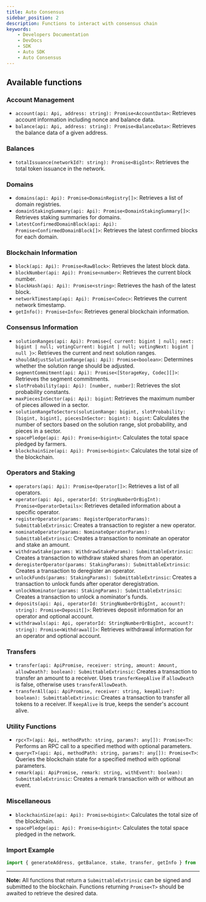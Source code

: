```yaml
---
title: Auto Consensus
sidebar_position: 2
description: Functions to interact with consensus chain
keywords:
    - Developers Documentation
    - DevDocs
    - SDK
    - Auto SDK
    - Auto Consensus
---
```



## Available functions

### Account Management

- `account(api: Api, address: string): Promise<AccountData>`: Retrieves account information including nonce and balance data.
- `balance(api: Api, address: string): Promise<BalanceData>`: Retrieves the balance data of a given address.

### Balances

- `totalIssuance(networkId?: string): Promise<BigInt>`: Retrieves the total token issuance in the network.

### Domains

- `domains(api: Api): Promise<DomainRegistry[]>`: Retrieves a list of domain registries.
- `domainStakingSummary(api: Api): Promise<DomainStakingSummary[]>`: Retrieves staking summaries for domains.
- `latestConfirmedDomainBlock(api: Api): Promise<ConfirmedDomainBlock[]>`: Retrieves the latest confirmed blocks for each domain.

### Blockchain Information

- `block(api: Api): Promise<RawBlock>`: Retrieves the latest block data.
- `blockNumber(api: Api): Promise<number>`: Retrieves the current block number.
- `blockHash(api: Api): Promise<string>`: Retrieves the hash of the latest block.
- `networkTimestamp(api: Api): Promise<Codec>`: Retrieves the current network timestamp.
- `getInfo(): Promise<Info>`: Retrieves general blockchain information.

### Consensus Information

- `solutionRanges(api: Api): Promise<{ current: bigint | null; next: bigint | null; votingCurrent: bigint | null; votingNext: bigint | null }>`: Retrieves the current and next solution ranges.
- `shouldAdjustSolutionRange(api: Api): Promise<boolean>`: Determines whether the solution range should be adjusted.
- `segmentCommitment(api: Api): Promise<[StorageKey, Codec][]>`: Retrieves the segment commitments.
- `slotProbability(api: Api): [number, number]`: Retrieves the slot probability constants.
- `maxPiecesInSector(api: Api): bigint`: Retrieves the maximum number of pieces allowed in a sector.
- `solutionRangeToSectors(solutionRange: bigint, slotProbability: [bigint, bigint], piecesInSector: bigint): bigint`: Calculates the number of sectors based on the solution range, slot probability, and pieces in a sector.
- `spacePledge(api: Api): Promise<bigint>`: Calculates the total space pledged by farmers.
- `blockchainSize(api: Api): Promise<bigint>`: Calculates the total size of the blockchain.

### Operators and Staking

- `operators(api: Api): Promise<Operator[]>`: Retrieves a list of all operators.
- `operator(api: Api, operatorId: StringNumberOrBigInt): Promise<OperatorDetails>`: Retrieves detailed information about a specific operator.
- `registerOperator(params: RegisterOperatorParams): SubmittableExtrinsic`: Creates a transaction to register a new operator.
- `nominateOperator(params: NominateOperatorParams): SubmittableExtrinsic`: Creates a transaction to nominate an operator and stake an amount.
- `withdrawStake(params: WithdrawStakeParams): SubmittableExtrinsic`: Creates a transaction to withdraw staked shares from an operator.
- `deregisterOperator(params: StakingParams): SubmittableExtrinsic`: Creates a transaction to deregister an operator.
- `unlockFunds(params: StakingParams): SubmittableExtrinsic`: Creates a transaction to unlock funds after operator deregistration.
- `unlockNominator(params: StakingParams): SubmittableExtrinsic`: Creates a transaction to unlock a nominator's funds.
- `deposits(api: Api, operatorId: StringNumberOrBigInt, account?: string): Promise<Deposit[]>`: Retrieves deposit information for an operator and optional account.
- `withdrawals(api: Api, operatorId: StringNumberOrBigInt, account?: string): Promise<Withdrawal[]>`: Retrieves withdrawal information for an operator and optional account.

### Transfers

- `transfer(api: ApiPromise, receiver: string, amount: Amount, allowDeath?: boolean): SubmittableExtrinsic`: Creates a transaction to transfer an amount to a receiver. Uses `transferKeepAlive` if `allowDeath` is false, otherwise uses `transferAllowDeath`.
- `transferAll(api: ApiPromise, receiver: string, keepAlive?: boolean): SubmittableExtrinsic`: Creates a transaction to transfer all tokens to a receiver. If `keepAlive` is true, keeps the sender's account alive.

### Utility Functions

- `rpc<T>(api: Api, methodPath: string, params?: any[]): Promise<T>`: Performs an RPC call to a specified method with optional parameters.
- `query<T>(api: Api, methodPath: string, params?: any[]): Promise<T>`: Queries the blockchain state for a specified method with optional parameters.
- `remark(api: ApiPromise, remark: string, withEvent?: boolean): SubmittableExtrinsic`: Creates a remark transaction with or without an event.

### Miscellaneous

- `blockchainSize(api: Api): Promise<bigint>`: Calculates the total size of the blockchain.
- `spacePledge(api: Api): Promise<bigint>`: Calculates the total space pledged in the network.

### Import Example

```typescript
import { generateAddress, getBalance, stake, transfer, getInfo } from '@autonomys/auto-consensus'
```

---

**Note:** All functions that return a `SubmittableExtrinsic` can be signed and submitted to the blockchain. Functions returning `Promise<T>` should be awaited to retrieve the desired data.

